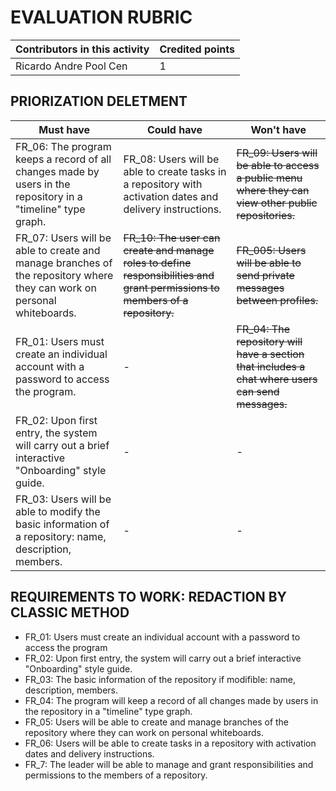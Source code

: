 # EVALUATION RUBRIC

Contributors in this activity | Credited points
----------------------------- | ---------------
Ricardo Andre Pool Cen | 1

## PRIORIZATION DELETMENT

Must have | Could have | Won't have
--------- | ---------- | ----------
FR_06: The program keeps a record of all changes made by users in the repository in a "timeline" type graph. | FR_08: Users will be able to create tasks in a repository with activation dates and delivery instructions. | ~~FR_09: Users will be able to access a public menu where they can view other public repositories.~~
FR_07: Users will be able to create and manage branches of the repository where they can work on personal whiteboards. | ~~FR_10: The user can create and manage roles to define responsibilities and grant permissions to members of a repository.~~ | ~~FR_005: Users will be able to send private messages between profiles.~~
FR_01: Users must create an individual account with a password to access the program. | - | ~~FR_04: The repository will have a section that includes a chat where users can send messages.~~
FR_02: Upon first entry, the system will carry out a brief interactive "Onboarding" style guide. | - | -
FR_03: Users will be able to modify the basic information of a repository: name, description, members. | - | -

## REQUIREMENTS TO WORK: REDACTION BY CLASSIC METHOD

- FR_01: Users must create an individual account with a password to access the program
- FR_02: Upon first entry, the system will carry out a brief interactive "Onboarding" style guide.
- FR_03: The basic information of the repository if modifible: name, description, members.
- FR_04: The program will keep a record of all changes made by users in the repository in a "timeline" type graph.
- FR_05: Users will be able to create and manage branches of the repository where they can work on personal whiteboards.
- FR_06: Users will be able to create tasks in a repository with activation dates and delivery instructions.
- FR_7: The leader will be able to manage and grant responsibilities and permissions to the members of a repository.
